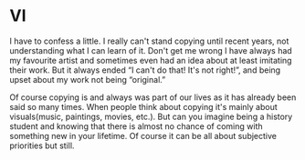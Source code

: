 # VI

I have to confess a little.
I really can't stand copying until recent years, not understanding what I can learn of it. 
Don't get me wrong I have always had my favourite artist and sometimes even had an idea about at least imitating their work. 
But it always ended “I can't do that! It's not right!”, and being upset about my work not being “original.”

Of course copying is and always was part of our lives as it has already been said so many times. 
When people think about copying it's mainly about visuals(music, paintings, movies, etc.). 
But can you imagine being a history student and knowing that there is almost no chance of coming with something new in your lifetime. 
Of course it can be all about subjective priorities but still.
